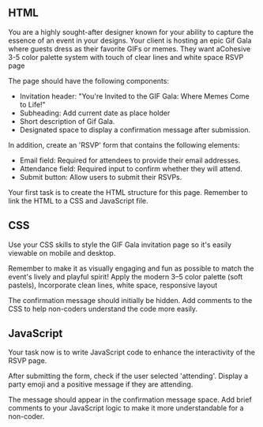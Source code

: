 ## HTML

You are a highly sought-after designer known for your ability to capture the essence of an event in your designs. Your client is hosting an epic Gif Gala where guests dress as their favorite GIFs or memes. They want aCohesive 3-5 color palette system with touch of clear lines and white space RSVP page

The page should have the following components:

- Invitation header: "You're Invited to the GIF Gala: Where Memes Come to Life!"
- Subheading: Add current date as place holder
- Short description of Gif Gala.
- Designated space to display a confirmation message after submission.

In addition, create an 'RSVP' form that contains the following elements:

- Email field: Required for attendees to provide their email addresses.
- Attendance field: Required input to confirm whether they will attend.
- Submit button: Allow users to submit their RSVPs.

Your first task is to create the HTML structure for this page. Remember to link the HTML to a CSS and JavaScript file.

## CSS

Use your CSS skills to style the GIF Gala invitation page so it's easily viewable on mobile and desktop.

Remember to make it as visually engaging and fun as possible to match the event's lively and playful spirit! Apply the modern 3–5 color palette (soft pastels), Incorporate clean lines, white space, responsive layout

The confirmation message should initially be hidden. Add comments to the CSS to help non-coders understand the code more easily.

## JavaScript

Your task now is to write JavaScript code to enhance the interactivity of the RSVP page.

After submitting the form, check if the user selected 'attending'. Display a party emoji and a positive message if they are attending.

The message should appear in the confirmation message space. Add brief comments to your JavaScript logic to make it more understandable for a non-coder.
